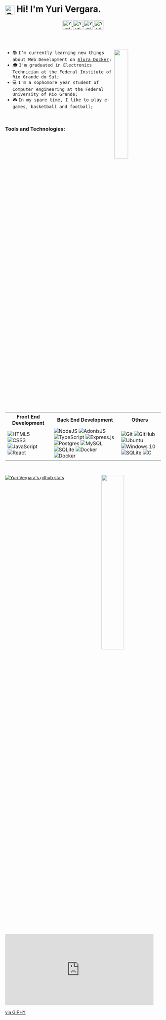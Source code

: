 # <img align="center" alt="GIF" src="./assets/hi.gif" width="30" height="30" /> Hi! I'm Yuri Vergara.

<center>
  <a href="mailto:yuridemlvergara@gmail.com">
    <img align="center" alt="Yuri Mail" height="30px" src="https://img.shields.io/badge/Gmail-EA4335?style=for-the-badge&logo=Gmail&logoColor=white" />
  </a>
  <a href="https://github.com/yuurivergara">
    <img align="center" alt="Yuri Linkdein" height="30px" src="https://img.shields.io/badge/Linkedin-0A66C2?style=for-the-badge&logo=Linkedin&logoColor=white" />
  </a>
  <a href="https://www.instagram.com/yuurivergara/">
    <img align="center" alt="Yuri Instagram" height="30px" src="https://img.shields.io/badge/Instagram-E4405F?style=for-the-badge&logo=instagram&logoColor=white" />
  </a>
  <a href="https://discordapp.com/users/300492395487952897">
    <img align="center" alt="Yuri Discord" height="30px" src="https://img.shields.io/badge/Discord-7289da?style=for-the-badge&logo=Discord&logoColor=white" />
  </a>
</center>

<br/>
<br/>
<br/>

<div>
  <img align="right" src="./assets/giphy.gif" width="30%"/>

  - 📚 <samp> I’m currently learning new things about Web Development on [Alura Docker](https://www.alura.com.br/curso-online-docker-criando-gerenciando-containers);
  - 🎓 <samp> I'm graduated in Electronics Technician at the Federal Institute of Rio Grande do Sul;
  - 💻 <samp> I'm a sophomore year student of Computer engineering at the Federal University of Rio Grande;
  - 🎮 <samp> In my spare time, I like to play e-games, basketball and football;
</div>

<br/>

### Tools and Technologies:

<table style="width:100%">
  <tr>
    <th>Front End Development</th>
    <th>Back End Development</th>
    <th>Others</th>
  </tr>
  <tr>
    <td>
      <img alt="HTML5" src="https://img.shields.io/badge/html5-%23E34F26.svg?&style=for-the-badge&logo=html5&logoColor=white"/>
      <img alt="CSS3" src="https://img.shields.io/badge/css3-%231572B6.svg?&style=for-the-badge&logo=css3&logoColor=white"/>
      <img alt="JavaScript" src="https://img.shields.io/badge/javascript-%23323330.svg?&style=for-the-badge&logo=javascript&logoColor=%23F7DF1E"/>
      <img alt="React" src="https://img.shields.io/badge/react-%2320232a.svg?&style=for-the-badge&logo=react&logoColor=%2361DAFB"/>
    </td>
    <td>
      <img alt="NodeJS" src="https://img.shields.io/badge/adonisjs-%2343853D.svg?&style=for-the-badge&logo=node.js&logoColor=white"/>
      <img alt="AdonisJS" src="https://img.shields.io/badge/node.js-%2343853D.svg?&style=for-the-badge&logo=node.js&logoColor=white"/>
      <img alt="TypeScript" src="https://img.shields.io/badge/typescript-%23007ACC.svg?&style=for-the-badge&logo=typescript&logoColor=white"/>
      <img alt="Express.js" src="https://img.shields.io/badge/express.js-%23404d59.svg?&style=for-the-badge&logo=node.js&logoColor=white"/>
      <img alt="Postgres" src ="https://img.shields.io/badge/postgres-%23316192.svg?&style=for-the-badge&logo=postgresql&logoColor=white"/>
      <img alt="MySQL" src="https://img.shields.io/badge/mysql-%2300f.svg?&style=for-the-badge&logo=mysql&logoColor=white"/>
      <img alt="SQLite" src ="https://img.shields.io/badge/sqlite-%2307405e.svg?&style=for-the-badge&logo=sqlite&logoColor=white"/>
      <img alt="Docker" src="https://img.shields.io/badge/docker-%230db7ed.svg?&style=for-the-badge&logo=docker&logoColor=white"/>
      <img alt="Docker" src="https://img.shields.io/badge/docker_compose-%230db7ed.svg?&style=for-the-badge&logo=docker&logoColor=white"/>
    </td>
    <td>
      <img alt="Git" src="https://img.shields.io/badge/git-%23F05033.svg?&style=for-the-badge&logo=git&logoColor=white"/>
      <img alt="GitHub" src="https://img.shields.io/badge/github-%23121011.svg?&style=for-the-badge&logo=github&logoColor=white"/>
      <img alt="Ubuntu" src="https://img.shields.io/badge/Ubuntu-E95420?style=for-the-badge&logo=ubuntu&logoColor=white" />
      <img alt="Windows 10" src="https://img.shields.io/badge/Windows-0078D6?style=for-the-badge&logo=windows&logoColor=white" />
      <img alt="SQLite" src="https://img.shields.io/badge/sqlite-7CBEE4.svg?&style=for-the-badge&logo=sqlite&logoColor=white" />
      <img alt="C" src="https://img.shields.io/badge/c-%2300599C.svg?&style=for-the-badge&logo=c&logoColor=white"/>
    </td>
  </tr>
</table>
<br/>

[![Yuri Vergara's github stats](https://github-readme-stats.vercel.app/api?username=yuurivergara&show_icons=true&theme=tokyonight)](https://github.com/yuurivergara/github-readme-stats)
<img align="right" src="./assets/thats.gif" width="38%"/>
  
 <iframe src="https://giphy.com/embed/toGG7pHlTGIIaTZu1o" width="480" height="230" frameBorder="0" class="giphy-embed" allowFullScreen></iframe><p><a href="https://giphy.com/gifs/OregonStateEcampus-toGG7pHlTGIIaTZu1o">via GIPHY</a></p>
